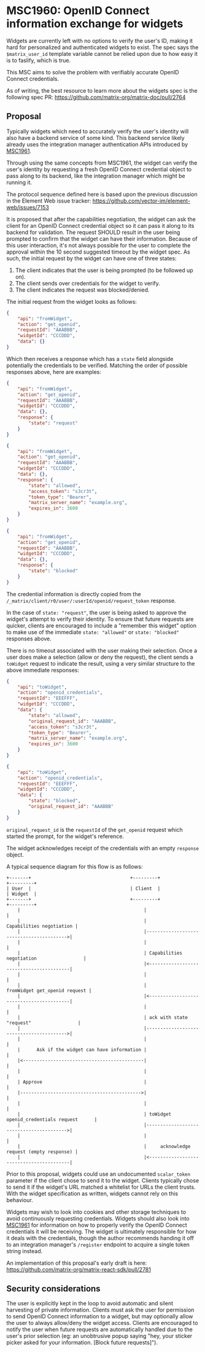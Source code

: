 # MSC1960: OpenID Connect information exchange for widgets

Widgets are currently left with no options to verify the user's ID, making it hard for
personalized and authenticated widgets to exist. The spec says the `$matrix_user_id`
template variable cannot be relied upon due to how easy it is to faslify, which is true.

This MSC aims to solve the problem with verifiably accurate OpenID Connect credentials.

As of writing, the best resource to learn more about the widgets spec is the following
spec PR: https://github.com/matrix-org/matrix-doc/pull/2764

## Proposal

Typically widgets which need to accurately verify the user's identity will also have a
backend service of some kind. This backend service likely already uses the integration
manager authentication APIs introduced by [MSC1961](https://github.com/matrix-org/matrix-doc/pull/1961).

Through using the same concepts from MSC1961, the widget can verify the user's identity
by requesting a fresh OpenID Connect credential object to pass along to its backend, like
the integration manager which might be running it.

The protocol sequence defined here is based upon the previous discussion in the Element Web
issue tracker: https://github.com/vector-im/element-web/issues/7153

It is proposed that after the capabilities negotiation, the widget can ask the client for
an OpenID Connect credential object so it can pass it along to its backend for validation.
The request SHOULD result in the user being prompted to confirm that the widget can have
their information. Because of this user interaction, it's not always possible for the user
to complete the approval within the 10 second suggested timeout by the widget spec. As
such, the initial request by the widget can have one of three states:

1. The client indicates that the user is being prompted (to be followed up on).
2. The client sends over credentials for the widget to verify.
3. The client indicates the request was blocked/denied.

The initial request from the widget looks as follows:

```json
{
    "api": "fromWidget",
    "action": "get_openid",
    "requestId": "AAABBB",
    "widgetId": "CCCDDD",
    "data": {}
}
```

Which then receives a response which has a `state` field alongside potentially the credentials
to be verified. Matching the order of possible responses above, here are examples:

```json
{
    "api": "fromWidget",
    "action": "get_openid",
    "requestId": "AAABBB",
    "widgetId": "CCCDDD",
    "data": {},
    "response": {
        "state": "request"
    }
}
```

```json
{
    "api": "fromWidget",
    "action": "get_openid",
    "requestId": "AAABBB",
    "widgetId": "CCCDDD",
    "data": {},
    "response": {
        "state": "allowed",
        "access_token": "s3cr3t",
        "token_type": "Bearer",
        "matrix_server_name": "example.org",
        "expires_in": 3600
    }
}
```

```json
{
    "api": "fromWidget",
    "action": "get_openid",
    "requestId": "AAABBB",
    "widgetId": "CCCDDD",
    "data": {},
    "response": {
        "state": "blocked"
    }
}
```

The credential information is directly copied from the `/_matrix/client/r0/user/:userId/openid/request_token`
response.

In the case of `state: "request"`, the user is being asked to approve the widget's attempt to
verify their identity. To ensure that future requests are quicker, clients are encouraged to
include a "remember this widget" option to make use of the immediate `state: "allowed"` or
`state: "blocked"` responses above.

There is no timeout associated with the user making their selection. Once a user does make
a selection (allow or deny the request), the client sends a `toWidget` request to indicate the
result, using a very similar structure to the above immediate responses:

```json
{
    "api": "toWidget",
    "action": "openid_credentials",
    "requestId": "EEEFFF",
    "widgetId": "CCCDDD",
    "data": {
        "state": "allowed",
        "original_request_id": "AAABBB",
        "access_token": "s3cr3t",
        "token_type": "Bearer",
        "matrix_server_name": "example.org",
        "expires_in": 3600
    }
}
```

```json
{
    "api": "toWidget",
    "action": "openid_credentials",
    "requestId": "EEEFFF",
    "widgetId": "CCCDDD",
    "data": {
        "state": "blocked",
        "original_request_id": "AAABBB"
    }
}
```

`original_request_id` is the `requestId` of the `get_openid` request which started the prompt,
for the widget's reference.

The widget acknowledges receipt of the credentials with an empty `response` object.

A typical sequence diagram for this flow is as follows:

```
+-------+                                    +---------+                                +---------+
| User  |                                    | Client  |                                | Widget  |
+-------+                                    +---------+                                +---------+
    |                                             |                                          |
    |                                             |                 Capabilities negotiation |
    |                                             |----------------------------------------->|
    |                                             |                                          |
    |                                             | Capabilities negotiation                 |
    |                                             |<-----------------------------------------|
    |                                             |                                          |
    |                                             |            fromWidget get_openid request |
    |                                             |<-----------------------------------------|
    |                                             |                                          |
    |                                             | ack with state "request"                 |
    |                                             |----------------------------------------->|
    |                                             |                                          |
    |      Ask if the widget can have information |                                          |
    |<--------------------------------------------|                                          |
    |                                             |                                          |
    | Approve                                     |                                          |
    |-------------------------------------------->|                                          |
    |                                             |                                          |
    |                                             | toWidget openid_credentials request      |
    |                                             |----------------------------------------->|
    |                                             |                                          |
    |                                             |     acknowledge request (empty response) |
    |                                             |<-----------------------------------------|
```

Prior to this proposal, widgets could use an undocumented `scalar_token` parameter if the client chose to
send it to the widget. Clients typically chose to send it if the widget's URL matched a whitelist for URLs
the client trusts. With the widget specification as written, widgets cannot rely on this behaviour.

Widgets may wish to look into cookies and other storage techniques to avoid continuously requesting
credentials. Widgets should also look into [MSC1961](https://github.com/matrix-org/matrix-doc/pull/1961)
for information on how to properly verify the OpenID Connect credentials it will be receiving. The
widget is ultimately responsible for how it deals with the credentials, though the author recommends
handing it off to an integration manager's `/register` endpoint to acquire a single token string
instead.

An implementation of this proposal's early draft is here: https://github.com/matrix-org/matrix-react-sdk/pull/2781

## Security considerations

The user is explicitly kept in the loop to avoid automatic and silent harvesting of private information.
Clients must ask the user for permission to send OpenID Connect information to a widget, but may optionally allow
the user to always allow/deny the widget access. Clients are encouraged to notify the user when future
requests are automatically handled due to the user's prior selection (eg: an unobtrusive popup saying
"hey, your sticker picker asked for your information. [Block future requests]").
